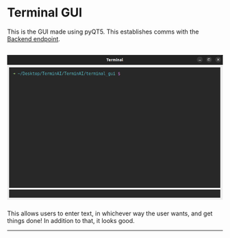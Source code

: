 # Terminal GUI

This is the GUI made using pyQT5. This establishes comms with the [Backend endpoint](./Backend_endpoint/commsBack.py). 

![terminal image](./images/terminal.png)
---

This allows users to enter text, in whichever way the user wants, and get things done! In addition to that, it looks good.

---